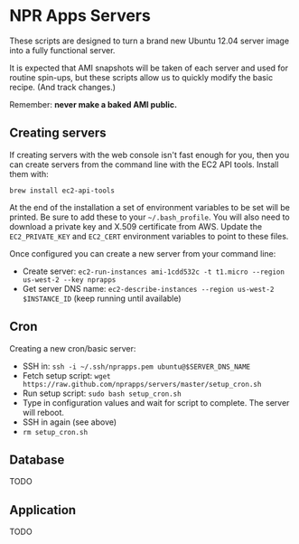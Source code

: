 NPR Apps Servers
================

These scripts are designed to turn a brand new Ubuntu 12.04 server image into a fully functional server.

It is expected that AMI snapshots will be taken of each server and used for routine spin-ups, but these scripts allow us to quickly modify the basic recipe. (And track changes.)

Remember: **never make a baked AMI public.**

## Creating servers

If creating servers with the web console isn't fast enough for you, then you can create servers from the command line with the EC2 API tools. Install them with:

``brew install ec2-api-tools``

At the end of the installation a set of environment variables to be set will be printed. Be sure to add these to your ``~/.bash_profile``. You will also need to download a private key and X.509 certificate from AWS. Update the ``EC2_PRIVATE_KEY`` and ``EC2_CERT`` environment variables to point to these files.

Once configured you can create a new server from your command line:

* Create server: ``ec2-run-instances ami-1cdd532c -t t1.micro --region us-west-2 --key nprapps``
* Get server DNS name: ``ec2-describe-instances --region us-west-2 $INSTANCE_ID`` (keep running until available)

## Cron

Creating a new cron/basic server:

* SSH in: ``ssh -i ~/.ssh/nprapps.pem ubuntu@$SERVER_DNS_NAME``
* Fetch setup script: ``wget https://raw.github.com/nprapps/servers/master/setup_cron.sh``
* Run setup script: ``sudo bash setup_cron.sh``
* Type in configuration values and wait for script to complete. The server will reboot.
* SSH in again (see above)
* ``rm setup_cron.sh``

## Database

TODO

## Application

TODO

